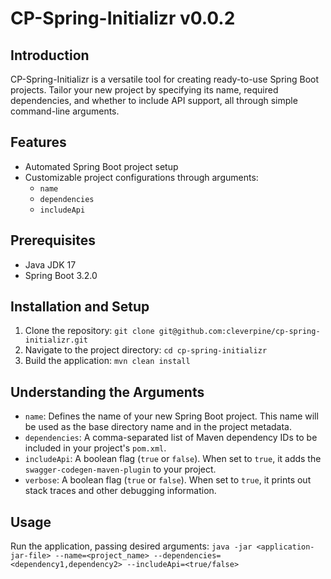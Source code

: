 # CP-Spring-Initializr v0.0.2

## Introduction
CP-Spring-Initializr is a versatile tool for creating ready-to-use Spring Boot projects. Tailor your new project by specifying its name, required dependencies, and whether to include API support, all through simple command-line arguments.

## Features
- Automated Spring Boot project setup
- Customizable project configurations through arguments:
    - `name`
    - `dependencies`
    - `includeApi`

## Prerequisites
- Java JDK 17
- Spring Boot 3.2.0

## Installation and Setup
1. Clone the repository: `git clone git@github.com:cleverpine/cp-spring-initializr.git`
2. Navigate to the project directory: `cd cp-spring-initializr`
3. Build the application: `mvn clean install`

## Understanding the Arguments
- `name`: Defines the name of your new Spring Boot project. This name will be used as the base directory name and in the project metadata.
- `dependencies`: A comma-separated list of Maven dependency IDs to be included in your project's `pom.xml`.
- `includeApi`: A boolean flag (`true` or `false`). When set to `true`, it adds the `swagger-codegen-maven-plugin` to your project.
- `verbose`: A boolean flag (`true` or `false`). When set to `true`, it prints out stack traces and other debugging information.

## Usage
Run the application, passing desired arguments: `java -jar <application-jar-file> --name=<project_name> --dependencies=<dependency1,dependency2> --includeApi=<true/false>`